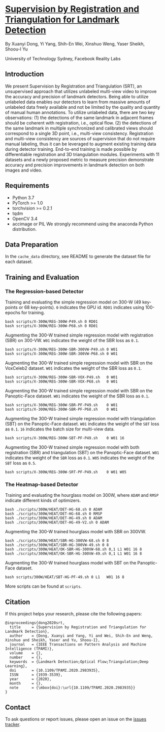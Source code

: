 # [Supervision by Registration and Triangulation for Landmark Detection](https://xuanyidong.com/resources/papers/TPAMI-20-SRT.pdf)
By Xuanyi Dong, Yi Yang, Shih-En Wei, Xinshuo Weng, Yaser Sheikh, Shoou-I Yu

University of Technology Sydney, Facebook Reality Labs

## Introduction
We present Supervision by Registration and Triangulation (SRT), an unsupervised approach that utilizes unlabeled multi-view video to improve the accuracy and precision of landmark detectors. Being able to utilize unlabeled data enables our detectors to learn from massive amounts of unlabeled data freely available and not be limited by the quality and quantity of manual human annotations. To utilize unlabeled data, there are two key observations: (1) the detections of the same landmark in adjacent frames should be coherent with registration, i.e., optical flow. (2) the detections of the same landmark in multiple synchronized and calibrated views should correspond to a single 3D point, i.e., multi-view consistency. Registration and multi-view consistency are sources of supervision that do not require manual labeling, thus it can be leveraged to augment existing training data during detector training. End-to-end training is made possible by differentiable registration and 3D triangulation modules. Experiments with 11 datasets and a newly proposed metric to measure precision demonstrate accuracy and precision improvements in landmark detection on both images and video.


## Requirements

- Python 3.7
- PyTorch >= 1.0 
- torchvision >= 0.2.1
- tqdm
- OpenCV 3.4
- accimage or PIL
We strongly recommend using the anaconda Python distribution.



## Data Preparation

In the `cache_data` directory, see README to generate the dataset file for each dataset.


## Training and Evaluation


### The Regression-based Detector

Training and evaluating the simple regression model on 300-W (49 key-points or 68 key-points).
`0` indicates the GPU id. `RD01` indicates using 100-epochs for training.
```
bash scripts/X-300W/REG-300W-P49.sh 0 RD01
bash scripts/X-300W/REG-300W-P68.sh 0 RD01
```

Augmenting the 300-W trained simple regression model with registration (SBR) on 300-VW.
`W01` indicates the weight of the SBR loss as `0.1`.
```
bash scripts/X-300W/REG-300W-SBR-300VW-P49.sh 0 W01
bash scripts/X-300W/REG-300W-SBR-300VW-P68.sh 0 W01
```

Augmenting the 300-W trained simple regression model with SBR on the VoxCeleb2 dataset.
`W01` indicates the weight of the SBR loss as `0.1`.
```
bash scripts/X-300W/REG-300W-SBR-VOX-P49.sh   0 W01
bash scripts/X-300W/REG-300W-SBR-VOX-P68.sh   0 W01
```

Augmenting the 300-W trained simple regression model with SBR on the Panoptic-Face dataset.
`W01` indicates the weight of the SBR loss as `0.1`.
```
bash scripts/X-300W/REG-300W-SBR-PF-P49.sh    0 W01
bash scripts/X-300W/REG-300W-SBR-PF-P68.sh    0 W01
```

Augmenting the 300-W trained simple regression model with triangulation (SBT) on the Panoptic-Face dataset.
`W01` indicates the weight of the `SBT` loss as `0.1`. `16` indicates the batch size for multi-view data.
```
bash scripts/X-300W/REG-300W-SBT-PF-P49.sh    0 W01 16
```

Augmenting the 300-W trained simple regression model with both registration (SBR) and triangulation (SBT) on the Panoptic-Face dataset.
`W01` indicates the weight of the `SBR` loss as `0.1`.
`W05` indicates the weight of the `SBT` loss as `0.5`.
```
bash scripts/X-300W/REG-300W-SRT-PF-P49.sh    0 W01 W05
```

### The Heatmap-based Detector

Training and evaluating the hourglass model on 300W, where `ADAM` and `RMSP` indicate different kinds of optimizers.
```
bash ./scripts/300W/HEAT/DET-HG-68.sh 0 ADAM
bash ./scripts/300W/HEAT/DET-HG-68.sh 0 RMSP
bash ./scripts/300W/HEAT/DET-HG-49.sh 0 ADAM
bash ./scripts/300W/HEAT/DET-HG-49-V2.sh 0 ADAM
```

Augmenting the 300-W trained hourglass model with SBR on 300VW.
```
bash ./scripts/300W/HEAT/SBR-HG-300VW-68.sh 0 8
bash ./scripts/300W/HEAT/SBR-HG-300VW-49.sh 0 8
bash ./scripts/300W/HEAT/OK-SBR-HG-300VW-68.sh 0,1 L1 W01 16 8
bash ./scripts/300W/HEAT/OK-SBR-HG-300VW-49.sh 0,1 L1 W01 16 8
```

Augmenting the 300-W trained hourglass model with SBT on the Panoptic-Face dataset.
```
bash scripts/300W/HEAT/SBT-HG-PF-49.sh 0 L1   W01 16 8
```

More scripts can be found at `scripts`.


## Citation

If this project helps your research, please cite the following papers:
```
@inproceedings{dong2020srt,
  title     = {Supervision by Registration and Triangulation for Landmark Detection},
  author    = {Dong, Xuanyi and Yang, Yi and Wei, Shih-En and Weng, Xinshuo and Sheikh, Yaser and Yu, Shoou-I},
  journal   = {IEEE Transactions on Pattern Analysis and Machine Intelligence (TPAMI)},
  volume    = {},
  number    = {},
  keywords  = {Landmark Detection;Optical Flow;Triangulation;Deep Learning},
  doi       = {10.1109/TPAMI.2020.2983935},
  ISSN      = {1939-3539},
  year      = {2020},
  month     = {},
  note      = {\mbox{doi}:\url{10.1109/TPAMI.2020.2983935}}
}
```

## Contact
To ask questions or report issues, please open an issue on the [issues tracker](https://github.com/D-X-Y/landmark-detection/issues).

